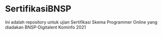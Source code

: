 # SertifikasiBNSP
Ini adalah repository untuk ujian Sertifikasi Skema Programmer Online yang diadakan BNSP-Digitalent Kominfo 2021
